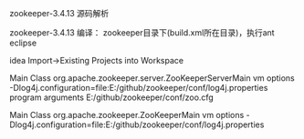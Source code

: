 zookeeper-3.4.13 源码解析

zookeeper-3.4.13 编译：
zookeeper目录下(build.xml所在目录)，执行ant eclipse

idea Import->Existing Projects into Workspace


Main Class
org.apache.zookeeper.server.ZooKeeperServerMain
vm options
-Dlog4j.configuration=file:E:/github/zookeeper/conf/log4j.properties
program arguments
E:/github/zookeeper/conf/zoo.cfg


Main Class
org.apache.zookeeper.ZooKeeperMain
vm options
-Dlog4j.configuration=file:E:/github/zookeeper/conf/log4j.properties

